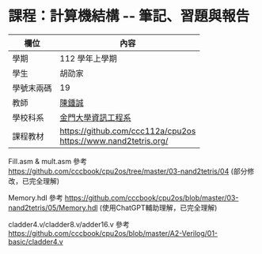 # 課程：計算機結構 -- 筆記、習題與報告

欄位 | 內容
-----|--------
學期 | 112 學年上學期
學生 |  胡劭家
學號末兩碼 | 19
教師 | [陳鍾誠](https://www.nqu.edu.tw/educsie/index.php?act=blog&code=list&ids=4)
學校科系 | [金門大學資訊工程系](https://www.nqu.edu.tw/educsie/index.php)
課程教材 | https://github.com/ccc112a/cpu2os <BR/> https://www.nand2tetris.org/

Fill.asm & mult.asm 參考 https://github.com/cccbook/cpu2os/tree/master/03-nand2tetris/04 (部分修改，已完全理解) 

Memory.hdl 參考 https://github.com/cccbook/cpu2os/blob/master/03-nand2tetris/05/Memory.hdl  (使用ChatGPT輔助理解，已完全理解)

cladder4.v/cladder8.v/adder16.v 參考 https://github.com/cccbook/cpu2os/blob/master/A2-Verilog/01-basic/cladder4.v
